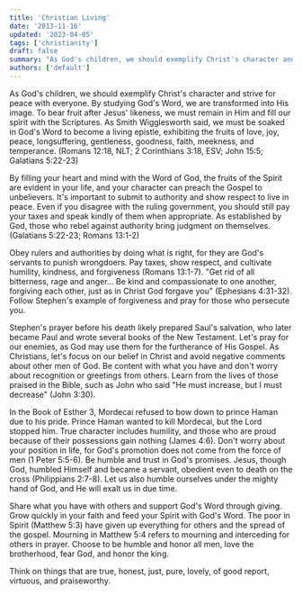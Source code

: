 ```yaml
---
title: 'Christian Living'
date: '2013-11-16'
updated: '2023-04-05'
tags: ['christianity']
draft: false
summary: "As God's children, we should exemplify Christ's character and strive for peace with everyone. By studying God's Word, we are transformed into His image. To bear fruit after Jesus' likeness, we must remain in Him and fill our spirit with the Scriptures."
authors: ['default']
---
```


As God's children, we should exemplify Christ's character and strive for peace with everyone. By studying God's Word, we are transformed into His image. To bear fruit after Jesus' likeness, we must remain in Him and fill our spirit with the Scriptures. As Smith Wigglesworth said, we must be soaked in God's Word to become a living epistle, exhibiting the fruits of love, joy, peace, longsuffering, gentleness, goodness, faith, meekness, and temperance. (Romans 12:18, NLT; 2 Corinthians 3:18, ESV; John 15:5; Galatians 5:22-23)

By filling your heart and mind with the Word of God, the fruits of the Spirit are evident in your life, and your character can preach the Gospel to unbelievers. It's important to submit to authority and show respect to live in peace. Even if you disagree with the ruling government, you should still pay your taxes and speak kindly of them when appropriate. As established by God, those who rebel against authority bring judgment on themselves. (Galatians 5:22-23; Romans 13:1-2)

Obey rulers and authorities by doing what is right, for they are God's servants to punish wrongdoers. Pay taxes, show respect, and cultivate humility, kindness, and forgiveness (Romans 13:1-7). "Get rid of all bitterness, rage and anger... Be kind and compassionate to one another, forgiving each other, just as in Christ God forgave you" (Ephesians 4:31-32). Follow Stephen's example of forgiveness and pray for those who persecute you.

Stephen's prayer before his death likely prepared Saul's salvation, who later became Paul and wrote several books of the New Testament. Let's pray for our enemies, as God may use them for the furtherance of His Gospel. As Christians, let's focus on our belief in Christ and avoid negative comments about other men of God. Be content with what you have and don't worry about recognition or greetings from others. Learn from the lives of those praised in the Bible, such as John who said "He must increase, but I must decrease" (John 3:30).

In the Book of Esther 3, Mordecai refused to bow down to prince Haman due to his pride. Prince Haman wanted to kill Mordecai, but the Lord stopped him. True character includes humility, and those who are proud because of their possessions gain nothing (James 4:6). Don't worry about your position in life, for God's promotion does not come from the force of men (1 Peter 5:5-6). Be humble and trust in God's promises. Jesus, though God, humbled Himself and became a servant, obedient even to death on the cross (Philippians 2:7-8). Let us also humble ourselves under the mighty hand of God, and He will exalt us in due time.

Share what you have with others and support God's Word through giving. Grow quickly in your faith and feed your Spirit with God's Word. The poor in Spirit (Matthew 5:3) have given up everything for others and the spread of the gospel. Mourning in Matthew 5:4 refers to mourning and interceding for others in prayer. Choose to be humble and honor all men, love the brotherhood, fear God, and honor the king.

Think on things that are true, honest, just, pure, lovely, of good report, virtuous, and praiseworthy.
